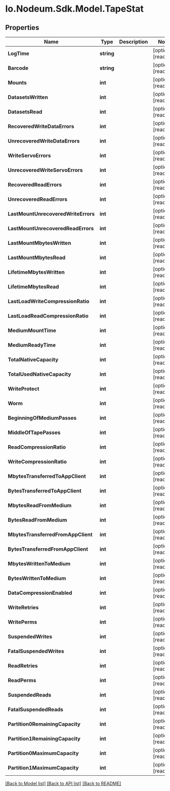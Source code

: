 # Io.Nodeum.Sdk.Model.TapeStat
## Properties

Name | Type | Description | Notes
------------ | ------------- | ------------- | -------------
**LogTime** | **string** |  | [optional] [readonly] 
**Barcode** | **string** |  | [optional] [readonly] 
**Mounts** | **int** |  | [optional] [readonly] 
**DatasetsWritten** | **int** |  | [optional] [readonly] 
**DatasetsRead** | **int** |  | [optional] [readonly] 
**RecoveredWriteDataErrors** | **int** |  | [optional] [readonly] 
**UnrecoveredWriteDataErrors** | **int** |  | [optional] [readonly] 
**WriteServoErrors** | **int** |  | [optional] [readonly] 
**UnrecoveredWriteServoErrors** | **int** |  | [optional] [readonly] 
**RecoveredReadErrors** | **int** |  | [optional] [readonly] 
**UnrecoveredReadErrors** | **int** |  | [optional] [readonly] 
**LastMountUnrecoveredWriteErrors** | **int** |  | [optional] [readonly] 
**LastMountUnrecoveredReadErrors** | **int** |  | [optional] [readonly] 
**LastMountMbytesWritten** | **int** |  | [optional] [readonly] 
**LastMountMbytesRead** | **int** |  | [optional] [readonly] 
**LifetimeMbytesWritten** | **int** |  | [optional] [readonly] 
**LifetimeMbytesRead** | **int** |  | [optional] [readonly] 
**LastLoadWriteCompressionRatio** | **int** |  | [optional] [readonly] 
**LastLoadReadCompressionRatio** | **int** |  | [optional] [readonly] 
**MediumMountTime** | **int** |  | [optional] [readonly] 
**MediumReadyTime** | **int** |  | [optional] [readonly] 
**TotalNativeCapacity** | **int** |  | [optional] [readonly] 
**TotalUsedNativeCapacity** | **int** |  | [optional] [readonly] 
**WriteProtect** | **int** |  | [optional] [readonly] 
**Worm** | **int** |  | [optional] [readonly] 
**BeginningOfMediumPasses** | **int** |  | [optional] [readonly] 
**MiddleOfTapePasses** | **int** |  | [optional] [readonly] 
**ReadCompressionRatio** | **int** |  | [optional] [readonly] 
**WriteCompressionRatio** | **int** |  | [optional] [readonly] 
**MbytesTransferredToAppClient** | **int** |  | [optional] [readonly] 
**BytesTransferredToAppClient** | **int** |  | [optional] [readonly] 
**MbytesReadFromMedium** | **int** |  | [optional] [readonly] 
**BytesReadFromMedium** | **int** |  | [optional] [readonly] 
**MbytesTransferredFromAppClient** | **int** |  | [optional] [readonly] 
**BytesTransferredFromAppClient** | **int** |  | [optional] [readonly] 
**MbytesWrittenToMedium** | **int** |  | [optional] [readonly] 
**BytesWrittenToMedium** | **int** |  | [optional] [readonly] 
**DataCompressionEnabled** | **int** |  | [optional] [readonly] 
**WriteRetries** | **int** |  | [optional] [readonly] 
**WritePerms** | **int** |  | [optional] [readonly] 
**SuspendedWrites** | **int** |  | [optional] [readonly] 
**FatalSuspendedWrites** | **int** |  | [optional] [readonly] 
**ReadRetries** | **int** |  | [optional] [readonly] 
**ReadPerms** | **int** |  | [optional] [readonly] 
**SuspendedReads** | **int** |  | [optional] [readonly] 
**FatalSuspendedReads** | **int** |  | [optional] [readonly] 
**Partition0RemainingCapacity** | **int** |  | [optional] [readonly] 
**Partition1RemainingCapacity** | **int** |  | [optional] [readonly] 
**Partition0MaximumCapacity** | **int** |  | [optional] [readonly] 
**Partition1MaximumCapacity** | **int** |  | [optional] [readonly] 

[[Back to Model list]](../README.md#documentation-for-models) [[Back to API list]](../README.md#documentation-for-api-endpoints) [[Back to README]](../README.md)

